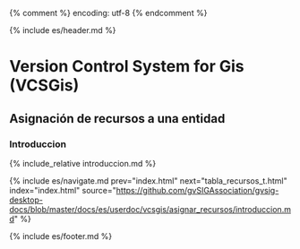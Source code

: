 {% comment %} encoding: utf-8 {% endcomment %}

{% include es/header.md %}

# Version Control System for Gis (VCSGis)

## Asignación de recursos a una entidad

### Introduccion

{% include_relative introduccion.md %}

{% include es/navigate.md 
   prev="index.html"
   next="tabla_recursos_t.html" 
   index="index.html" 
   source="https://github.com/gvSIGAssociation/gvsig-desktop-docs/blob/master/docs/es/userdoc/vcsgis/asignar_recursos/introduccion.md" 
%}

{% include es/footer.md %}